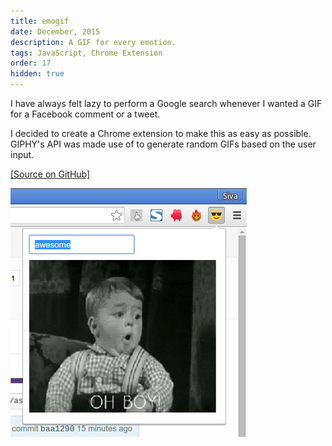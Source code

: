 ```yaml
---
title: emogif
date: December, 2015
description: A GIF for every emotion.
tags: JavaScript, Chrome Extension
order: 17
hidden: true
---
```


I have always felt lazy to perform a Google search whenever I wanted a GIF for a Facebook comment or a tweet.

I decided to create a Chrome extension to make this as easy as possible. GIPHY's API was made use of to generate random GIFs based on the user input.

[[Source on GitHub]](https://github.com/astronomersiva/emogif)

![Screenshot](https://github.com/astronomersiva/emogif/raw/master/sample.png)
